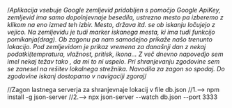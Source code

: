 /*Aplikacija vsebuje Google zemljevid pridobljen s pomočjo Google ApiKey, zemljevid ima 
samo dopolnjevnaje besedila, ustrezno mesto pa izberemo z klikom na eno izmed teh izbir. Mesto, država itd. se ob iskanju
ločujejo z vejico. Na zemljevidu je tudi marker iskanega mesta, ki ima tudi funkcijo pomikanja(drag). Ob zagonu pa nam 
samodejno prikaže našo trenunto lokacijo.
Pod zemljevidom je prikaz vremena za današnji dan z nekaj podatki(tempratura, vlažnost, pritisk, ikona... 
 Z več dnevno napovedjo sem imel nekaj težav tako , da mi to ni uspelo. 
 Pri shranjevanju zgodovine sem se zanesel na rešitev lokalnega strežnika. Navodila za zagon so spodaj. 
 Do zgodovine iskanj dostopamo v navigaciji zgoraj*/
 



//Zagon lastnega serverja za shranjevnaje lokacij v file db.json
//1.--> npm install -g json-server
//2.--> npx json-server --watch db.json --port 3333